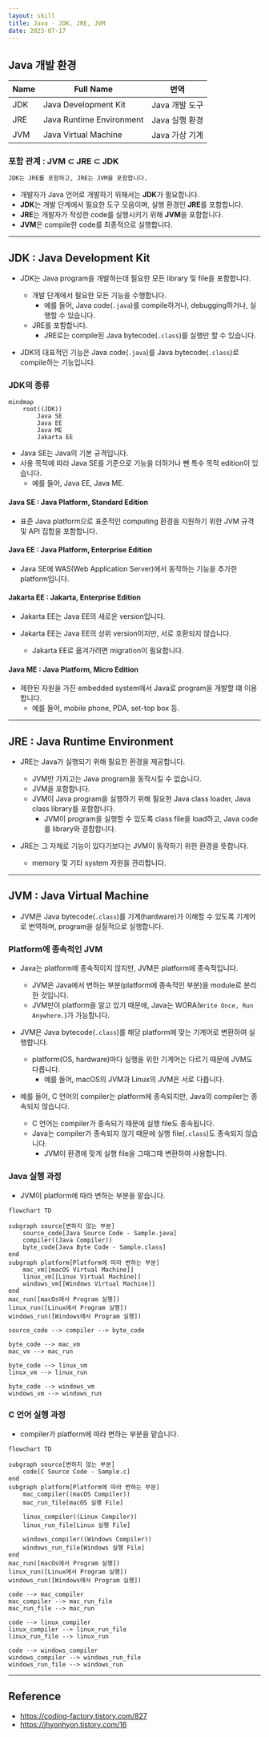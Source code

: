 ```yaml
---
layout: skill
title: Java - JDK, JRE, JVM
date: 2023-07-17
---
```



## Java 개발 환경

| Name | Full Name | 번역 |
| --- | --- | --- |
| JDK | Java Development Kit | Java 개발 도구 |
| JRE | Java Runtime Environment | Java 실행 환경 |
| JVM | Java Virtual Machine | Java 가상 기계 |


### 포함 관계 : JVM ⊂ JRE ⊂ JDK

```txt
JDK는 JRE를 포함하고, JRE는 JVM을 포함합니다.
```

- 개발자가 Java 언어로 개발하기 위해서는 **JDK**가 필요합니다.
- **JDK**는 개발 단계에서 필요한 도구 모음이며, 실행 환경인 **JRE**를 포함합니다.
- **JRE**는 개발자가 작성한 code를 실행시키기 위해 **JVM**을 포함합니다.
- **JVM**은 compile한 code를 최종적으로 실행합니다.


---


## JDK : Java Development Kit

- JDK는 Java program을 개발하는데 필요한 모든 library 및 file을 포함합니다.
    - 개발 단계에서 필요한 모든 기능을 수행합니다.
        - 예를 들어, Java code(`.java`)를 compile하거나, debugging하거나, 실행할 수 있습니다.
    - JRE를 포함합니다.
        - JRE로는 compile된 Java bytecode(`.class`)를 실행만 할 수 있습니다.

- JDK의 대표적인 기능은 Java code(`.java`)를 Java bytecode(`.class`)로 compile하는 기능입니다.


### JDK의 종류

```mermaid
mindmap
    root((JDK))
        Java SE
        Java EE
        Java ME
        Jakarta EE
```

- Java SE는 Java의 기본 규격입니다.
- 사용 목적에 따라 Java SE를 기준으로 기능을 더하거나 뺀 특수 목적 edition이 있습니다.
    - 예를 들어, Java EE, Java ME.

#### Java SE : Java Platform, Standard Edition

- 표준 Java platform으로 표준적인 computing 환경을 지원하기 위한 JVM 규격 및 API 집합을 포함합니다.

#### Java EE : Java Platform, Enterprise Edition

- Java SE에 WAS(Web Application Server)에서 동작하는 기능을 추가한 platform입니다.

#### Jakarta EE : Jakarta, Enterprise Edition

- Jakarta EE는 Java EE의 새로운 version입니다.

- Jakarta EE는 Java EE의 상위 version이지만, 서로 호환되지 않습니다.
    - Jakarta EE로 옮겨가려면 migration이 필요합니다.

#### Java ME : Java Platform, Micro Edition

- 제한된 자원을 가진 embedded system에서 Java로 program을 개발할 떄 이용합니다.
    - 예를 들어, mobile phone, PDA, set-top box 등.


---


## JRE : Java Runtime Environment

- JRE는 Java가 실행되기 위해 필요한 환경을 제공합니다.
    - JVM만 가지고는 Java program을 동작시킬 수 없습니다.
    - JVM을 포함합니다.
    - JVM이 Java program을 실행하기 위해 필요한 Java class loader, Java class library를 포함합니다.
        - JVM이 program을 실행할 수 있도록 class file을 load하고, Java code를 library와 결합합니다.

- JRE는 그 자체로 기능이 있다기보다는 JVM이 동작하기 위한 환경을 뜻합니다.
    - memory 및 기타 system 자원을 관리합니다.


---


## JVM : Java Virtual Machine

- JVM은 Java bytecode(`.class`)를 기계(hardware)가 이해할 수 있도록 기계어로 번역하며, program을 실질적으로 실행합니다.


### Platform에 종속적인 JVM

- Java는 platform에 종속적이지 않지만, JVM은 platform에 종속적입니다.
    - JVM은 Java에서 변하는 부분(platform에 종속적인 부분)을 module로 분리한 것입니다.
    - JVM만이 platform을 알고 있기 때문에, Java는 WORA(`Write Once, Run Anywhere.`)가 가능합니다.

- JVM은 Java bytecode(`.class`)를 해당 platform에 맞는 기계어로 변환하여 실행합니다.
    - platform(OS, hardware)마다 실행을 위한 기계어는 다르기 때문에 JVM도 다릅니다.
        - 예를 들어, macOS의 JVM과 Linux의 JVM은 서로 다릅니다.

- 예를 들어, C 언어의 compiler는 platform에 종속되지만, Java의 compiler는 종속되지 않습니다.
    - C 언어는 compiler가 종속되기 때문에 실행 file도 종속됩니다.
    - Java는 compiler가 종속되지 않기 때문에 실행 file(`.class`)도 종속되지 않습니다.
        - JVM이 환경에 맞게 실행 file을 그때그때 변환하여 사용합니다.


### Java 실행 과정

- JVM이 platform에 따라 변하는 부분을 맡습니다.

```mermaid
flowchart TD

subgraph source[변하지 않는 부분]
    source_code[Java Source Code - Sample.java]
    compiler((Java Compiler))
    byte_code[Java Byte Code - Sample.class]
end
subgraph platform[Platform에 따라 변하는 부분]
    mac_vm[[macOS Virtual Machine]]
    linux_vm[[Linux Virtual Machine]]
    windows_vm[[Windows Virtual Machine]]
end
mac_run([macOs에서 Program 실행])
linux_run([Linux에서 Program 실행])
windows_run([Windows에서 Program 실행])

source_code --> compiler --> byte_code

byte_code --> mac_vm
mac_vm --> mac_run

byte_code --> linux_vm
linux_vm --> linux_run

byte_code --> windows_vm
windows_vm --> windows_run
```


### C 언어 실행 과정

- compiler가 platform에 따라 변하는 부분을 맡습니다.

```mermaid
flowchart TD

subgraph source[변하지 않는 부분]
    code[C Source Code - Sample.c]
end
subgraph platform[Platform에 따라 변하는 부분]
    mac_compiler((macOS Compiler))
    mac_run_file[macOS 실행 File]

    linux_compiler((Linux Compiler))
    linux_run_file[Linux 실행 File]

    windows_compiler((Windows Compiler))
    windows_run_file[Windows 실행 File]
end
mac_run([macOs에서 Program 실행])
linux_run([Linux에서 Program 실행])
windows_run([Windows에서 Program 실행])

code --> mac_compiler
mac_compiler --> mac_run_file
mac_run_file --> mac_run

code --> linux_compiler
linux_compiler --> linux_run_file
linux_run_file --> linux_run

code --> windows_compiler
windows_compiler --> windows_run_file
windows_run_file --> windows_run
```


---


## Reference

- <https://coding-factory.tistory.com/827>
- <https://jhyonhyon.tistory.com/16>
